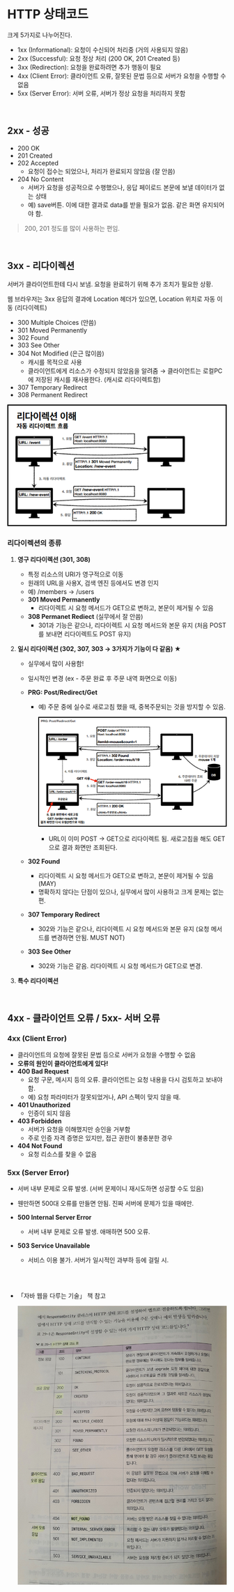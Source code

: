 # HTTP 상태코드

크게 5가지로 나누어진다.

- 1xx (Informational): 요청이 수신되어 처리중 (거의 사용되지 않음)
- 2xx (Successful): 요청 정상 처리 (200 OK, 201 Created 등)
- 3xx (Redirection): 요청을 완료하려면 추가 행동이 필요
- 4xx (Client Error): 클라이언트 오류, 잘못된 문법 등으로 서버가 요청을 수행할 수 없음
- 5xx (Server Error): 서버 오류, 서버가 정상 요청을 처리하지 못함

<br>

## 2xx - 성공

- 200 OK
- 201 Created
- 202 Accepted
  - 요청이 접수는 되었으나, 처리가 완료되지 않았음 (잘 안씀)
- 204 No Content
  - 서버가 요청을 성공적으로 수행했으나, 응답 페이로드 본문에 보낼 데이터가 없는 상태
  - 예) save버튼. 이에 대한 결과로 data를 받을 필요가 없음. 같은 화면 유지되어야 함.

> 200, 201 정도를 많이 사용하는 편임.

<br>

## 3xx - 리다이렉션

서버가 클라이언트한테 다시 보냄. 요청을 완료하기 위해 추가 조치가 필요한 상황.

웹 브라우저는 3xx 응답의 결과에 Location 헤더가 있으면, Location 위치로 자동 이동 (리다이렉트)

- 300 Multiple Choices (안씀)
- 301 Moved Permanently
- 302 Found
- 303 See Other
- 304 Not Modified (은근 많이씀)
  - 캐시를 목적으로 사용
  - 클라이언트에게 리소스가 수정되지 않았음을 알려줌 → 클라이언트는 로컬PC에 저장된 캐시를 재사용한다. (캐시로 리다이렉트함)
- 307 Temporary Redirect
- 308 Permanent Redirect

![리다이렉션1.png](imgs/5/리다이렉션1.png)

### 리다이렉션의 종류

1. **영구 리다이렉션 (301, 308)**
   - 특정 리소스의 URI가 영구적으로 이동
   - 원래의 URL을 사용X, 검색 엔진 등에서도 변경 인지
   - 예) /members → /users
   - **301 Moved Permanently**
     - 리다이렉트 시 요청 메서드가 GET으로 변하고, 본문이 제거될 수 있음
   - **308 Permanet Rediect** (실무에서 잘 안씀)
     - 301과 기능은 같으나, 리다이렉트 시 요청 메서드와 본문 유지
       (처음 POST를 보내면 리다이렉트도 POST 유지)
2. **일시 리다이렉션 (302, 307, 303 → 3가지가 기능이 다 같음) ★**

   - 실무에서 많이 사용함!
   - 일시적인 변경 (ex - 주문 완료 후 주문 내역 화면으로 이동)
   - **PRG: Post/Redirect/Get**

     - 예) 주문 중에 실수로 새로고침 했을 때, 중복주문되는 것을 방지할 수 있음.

       ![prg.png](imgs/5/prg.png)

       - URL이 이미 POST → GET으로 리다이렉트 됨. 새로고침을 해도 GET으로 결과 화면만 조회된다.

   - **302 Found**
     - 리다이렉트 시 요청 메서드가 GET으로 변하고, 본문이 제거될 수 있음 (MAY)
     - 명확하지 않다는 단점이 있으나, 실무에서 많이 사용하고 크게 문제는 없는 편.
   - **307 Temporary Redirect**
     - 302와 기능은 같으나, 리다이렉트 시 요청 메서드와 본문 유지 (요청 메서드를 변경하면 안됨. MUST NOT)
   - **303 See Other**
     - 302와 기능은 같음. 리다이렉트 시 요청 메서드가 GET으로 변경.

3. **특수 리다이렉션**

<br>

## 4xx - 클라이언트 오류 / 5xx- 서버 오류

### 4xx (Client Error)

- 클라이언트의 요청에 잘못된 문법 등으로 서버가 요청을 수행할 수 없음
- **오류의 원인이 클라이언트에게 있다!**
- **400 Bad Request**
  - 요청 구문, 메시지 등의 오류. 클라이언트는 요청 내용을 다시 검토하고 보내야 함.
  - 예) 요청 파라미터가 잘못되었거나, API 스펙이 맞지 않을 때.
- **401 Unauthorized**
  - 인증이 되지 않음
- **403 Forbidden**
  - 서버가 요청을 이해했지만 승인을 거부함
  - 주로 인증 자격 증명은 있지만, 접근 권한이 불충분한 경우
- **404 Not Found**
  - 요청 리소스를 찾을 수 없음

### 5xx (Server Error)

- 서버 내부 문제로 오류 발생. (서버 문제이니 재시도하면 성공할 수도 있음)
- 웬만하면 500대 오류를 만들면 안됨. 진짜 서버에 문제가 있을 때에만.
- **500 Internal Server Error**
  - 서버 내부 문제로 오류 발생. 애매하면 500 오류.
- **503 Service Unavailable**

  - 서비스 이용 불가. 서버가 일시적인 과부하 등에 걸릴 시.

<br><br>

- 「자바 웹을 다루는 기술」 책 참고

  ![책사진.jpg](imgs/5/책사진.jpg)
